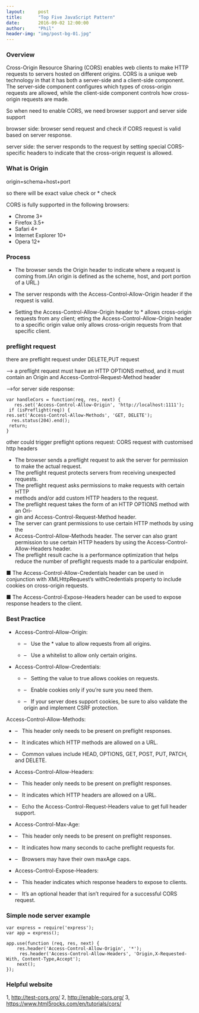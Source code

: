 ```yaml
---
layout:     post
title:      "Top Five JavaScript Pattern"
date:       2016-09-02 12:00:00
author:     "Phil"
header-img: "img/post-bg-01.jpg"
---
```


### Overview

Cross-Origin Resource Sharing (CORS) enables web clients to make HTTP requests to servers hosted on different origins. CORS is a unique web technology in that it has both a server-side and a client-side component. The server-side component configures which types of cross-origin requests are allowed, while the client-side component controls how cross-origin requests are made.

So when need to enable CORS, we need browser support and server side support

browser side: browser send request and check if CORS request is valid based on server response.

server side: the server responds to the request by setting special CORS-specific headers to indicate that the cross-origin request is allowed.

### What is Origin

origin=schema+host+port

so there will be exact value check or * check

CORS is fully supported in the following  browsers:
- Chrome 3+
- Firefox 3.5+
- Safari 4+
- Internet Explorer 10+
- Opera 12+


### Process

- The browser sends the Origin header to indicate where a request is coming from.(An origin is defined as the scheme, host, and port portion of a URL.)

- The server responds with the Access-Control-Allow-Origin header if the request is valid.

- Setting the Access-Control-Allow-Origin header to * allows cross-origin requests from any client; etting the Access-Control-Allow-Origin header to a specific origin value only allows cross-origin requests from that specific client.

### preflight request

there are preflight request under DELETE,PUT request

—> a preflight request must have an HTTP OPTIONS method, and it must contain an Origin and Access-Control-Request-Method header

—>for server side response:


    var handleCors = function(req, res, next) {
       res.set('Access-Control-Allow-Origin', 'http://localhost:1111');
     if (isPreflight(req)) {
    res.set('Access-Control-Allow-Methods', 'GET, DELETE');
      res.status(204).end();
     return;
    }

other could trigger preflight options request:  CORS request with customised http headers

- The browser sends a preflight request to ask the server for permission to make the actual request.
- The preflight request protects servers from receiving unexpected requests.
- The preflight request asks permissions to make requests with certain HTTP
- methods and/or add custom HTTP headers to the request.
- The preflight request takes the form of an HTTP OPTIONS method with an Ori-
- gin and Access-Control-Request-Method header.
- The server can grant permissions to use certain HTTP methods by using the
- Access-Control-Allow-Methods header. The server can also grant permission to use certain HTTP headers by using the Access-Control-Allow-Headers header.
- The preflight result cache is a performance optimization that helps reduce the number of preflight requests made to a particular endpoint.

■ The Access-Control-Allow-Credentials header can be used in conjunction with XMLHttpRequest’s withCredentials property to include cookies on cross-origin requests.

■ The Access-Control-Expose-Headers header can be used to expose response headers to the client.

### Best Practice

- Access-Control-Allow-Origin:

    - – &nbsp;&nbsp;Use the * value to allow requests from all origins.

    - – &nbsp;&nbsp;Use a whitelist to allow only certain origins.

- Access-Control-Allow-Credentials:

    - – &nbsp;&nbsp;Setting the value to true allows cookies on requests.

    - – &nbsp;&nbsp;Enable cookies only if you’re sure you need them.

    - – &nbsp;&nbsp;If your server does support cookies, be sure to also validate the origin and
implement CSRF protection.

Access-Control-Allow-Methods:

- – &nbsp;&nbsp;This header only needs to be present on preflight responses.

- – &nbsp;&nbsp;It indicates which HTTP methods are allowed on a URL.

- – &nbsp;&nbsp;Common values include HEAD, OPTIONS, GET, POST, PUT, PATCH, and DELETE.

- Access-Control-Allow-Headers:

- – &nbsp;&nbsp;This header only needs to be present on preflight responses.

- – &nbsp;&nbsp;It indicates which HTTP headers are allowed on a URL.

- – &nbsp;&nbsp;Echo the Access-Control-Request-Headers value to get full header support.

- Access-Control-Max-Age:

- – &nbsp;&nbsp;This header only needs to be present on preflight responses.

- – &nbsp;&nbsp;It indicates how many seconds to cache preflight requests for.

- – &nbsp;&nbsp;Browsers may have their own maxAge caps.

- Access-Control-Expose-Headers:

- – &nbsp;&nbsp;This header indicates which response headers to expose to clients.

- – &nbsp;&nbsp;It’s an optional header that isn’t required for a successful CORS request.

### Simple node server example

    var express = require('express');
    var app = express();

    app.use(function (req, res, next) {
        res.header('Access-Control-Allow-Origin', '*');
         res.header('Access-Control-Allow-Headers', 'Origin,X-Requested-With, Content-Type,Accept');
        next();
    });


### Helpful website

1, http://test-cors.org/
2, http://enable-cors.org/
3, https://www.html5rocks.com/en/tutorials/cors/
